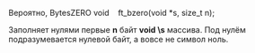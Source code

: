 Вероятно, BytesZERO
	void    ft_bzero(void *s, size_t n);
	
Заполняет нулями первые **n** байт **void \s** массива.
Под нулём подразумевается нулевой байт, а вовсе не символ ноль.